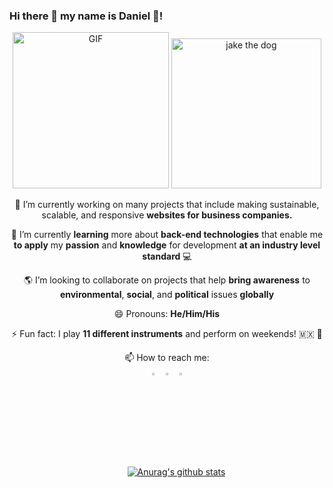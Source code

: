 ### Hi there 👋 my name is Daniel 👨‍!
<div align="center">
<img  alt="GIF" height="250px" src="https://media.giphy.com/media/du3J3cXyzhj75IOgvA/giphy.gif" />
<img   src="https://66.media.tumblr.com/1cf64638208294073da7dfb411c1fc6d/tumblr_o7aai7L6Gh1so9b4uo1_500.gif" height="240px" alt="jake the dog"   >
</div>
<div align="center">


🔭 I’m currently working on many projects that include making sustainable, scalable, and responsive **websites for business companies.**

 🌱 I’m currently **learning** more about **back-end technologies** that enable me **to apply** my **passion** and **knowledge** for development **at an industry level standard** 💻

 🌎 I’m looking to collaborate on projects that help **bring awareness**  to **environmental**, **social**, and **political** issues **globally** 
 
 😄 Pronouns: **He/Him/His**

 ⚡ Fun fact: I play **11 different instruments** and perform on weekends! 🇲🇽 🤠

 📫 How to reach me: <br>
  [<img src="https://img.icons8.com/color/48/000000/linkedin.png" width="3.5%"/>](https://www.linkedin.com/in/Kionling/)
  [<img src="https://img.icons8.com/color/48/000000/instagram.png" width="3.5%"/>](https://www.instagram.com/Kionling1/)
  [<img src="https://img.icons8.com/color/48/000000/github.png" width="3.5%"/>](https://github.com/Kionling)

<a href="https://github.com/anuraghazra/github-readme-stats">
  <img align="center" src="https://github-readme-stats.anuraghazra1.vercel.app/api?username=Kionling&show_icons=true&include_all_commits=true&theme=tokyonight" alt="Anurag's github stats" style="margin-left: 30px" />
</a>
<br>
<br>

</div>

<!--
**Kionling/Kionling** is a ✨ _special_ ✨ repository because its `README.md` (this file) appears on your GitHub profile.

Here are some ideas to get you started:

- 🔭 I’m currently working on ...
- 🌱 I’m currently learning ...
- 👯 I’m looking to collaborate on ...
- 🤔 I’m looking for help with ...
- 💬 Ask me about ...
- 📫 How to reach me: ...
- 😄 Pronouns: ...
- ⚡ Fun fact: ...
-->
